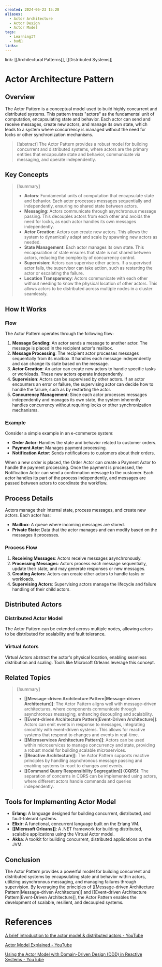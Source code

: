 ```yaml
---
created: 2024-05-23 15:28
aliases:
  - Actor Architecture
  - Actor Design
  - Actor Model
tags:
  - LearningIT
  - bud🌿
links:
---
```


link: [[Architectural Patterns]], [[Distributed Systems]]

# Actor Architecture Pattern

## Overview

The Actor Pattern is a conceptual model used to build highly concurrent and distributed systems. This pattern treats "actors" as the fundamental unit of computation, encapsulating state and behavior. Each actor can send and receive messages, create new actors, and manage its own state, which leads to a system where concurrency is managed without the need for locks or other synchronization mechanisms.

> [!abstract] 
> The Actor Pattern provides a robust model for building concurrent and distributed systems, where actors are the primary entities that encapsulate state and behavior, communicate via messaging, and operate independently.

## Key Concepts

> [!summary]
> 
> - **Actors**: Fundamental units of computation that encapsulate state and behavior. Each actor processes messages sequentially and independently, ensuring no shared state between actors.
> - **Messaging**: Actors communicate through asynchronous message passing. This decouples actors from each other and avoids the need for locks, as each actor handles its own messages independently.
> - **Actor Creation**: Actors can create new actors. This allows the system to dynamically adapt and scale by spawning new actors as needed.
> - **State Management**: Each actor manages its own state. This encapsulation of state ensures that state is not shared between actors, reducing the complexity of concurrency control.
> - **Supervision**: Actors can supervise other actors. If a supervised actor fails, the supervisor can take action, such as restarting the actor or escalating the failure.
> - **Location Transparency**: Actors communicate with each other without needing to know the physical location of other actors. This allows actors to be distributed across multiple nodes in a cluster seamlessly.

## How It Works

### Flow

The Actor Pattern operates through the following flow:

1. **Message Sending**: An actor sends a message to another actor. The message is placed in the recipient actor's mailbox.
2. **Message Processing**: The recipient actor processes messages sequentially from its mailbox. It handles each message independently and can change its state based on the message.
3. **Actor Creation**: An actor can create new actors to handle specific tasks or workloads. These new actors operate independently.
4. **Supervision**: Actors can be supervised by other actors. If an actor encounters an error or failure, the supervising actor can decide how to handle the failure, such as by restarting the actor.
5. **Concurrency Management**: Since each actor processes messages independently and manages its own state, the system inherently handles concurrency without requiring locks or other synchronization mechanisms.

### Example

Consider a simple example in an e-commerce system:

- **Order Actor**: Handles the state and behavior related to customer orders.
- **Payment Actor**: Manages payment processing.
- **Notification Actor**: Sends notifications to customers about their orders.

When a new order is placed, the Order Actor can create a Payment Actor to handle the payment processing. Once the payment is processed, the Notification Actor can send a confirmation message to the customer. Each actor handles its part of the process independently, and messages are passed between actors to coordinate the workflow.

## Process Details

Actors manage their internal state, process messages, and create new actors. Each actor has:

- **Mailbox**: A queue where incoming messages are stored.
- **Private State**: Data that the actor manages and can modify based on the messages it processes.

### Process Flow

1. **Receiving Messages**: Actors receive messages asynchronously.
2. **Processing Messages**: Actors process each message sequentially, update their state, and may generate responses or new messages.
3. **Creating Actors**: Actors can create other actors to handle tasks or workloads.
4. **Supervising Actors**: Supervising actors manage the lifecycle and failure handling of their child actors.

## Distributed Actors

### Distributed Actor Model

The Actor Pattern can be extended across multiple nodes, allowing actors to be distributed for scalability and fault tolerance.

### Virtual Actors

Virtual Actors abstract the actor's physical location, enabling seamless distribution and scaling. Tools like Microsoft Orleans leverage this concept.

## Related Topics

> [!summary]
> 
> - **[[Message-driven Architecture Pattern|Message-driven Architecture]]**: The Actor Pattern aligns well with message-driven architectures, where components communicate through asynchronous messaging, enhancing decoupling and scalability.
> - **[[Event-driven Architecture Pattern|Event-Driven Architecture]]**: Actors can emit events in response to messages, integrating smoothly with event-driven systems. This allows for reactive systems that respond to changes and events in real-time.
> - **[[Microservices Architecture Pattern]]**: Actors can be used within microservices to manage concurrency and state, providing a robust model for building scalable microservices.
> - **[[Reactive Architecture]]**: The Actor Pattern supports reactive principles by handling asynchronous message passing and enabling systems to react to changes and events.
> - **[[Command Query Responsibility Segregation]] (CQRS)**: The separation of concerns in CQRS can be implemented using actors, where different actors handle commands and queries independently.

## Tools for Implementing Actor Model

- **Erlang**: A language designed for building concurrent, distributed, and fault-tolerant systems.
- **Elixir**: A functional, concurrent language built on the Erlang VM.
- **[[Microsoft Orleans]]**: A .NET framework for building distributed, scalable applications using the Virtual Actor model.
- **Akka**: A toolkit for building concurrent, distributed applications on the JVM.

## Conclusion

The Actor Pattern provides a powerful model for building concurrent and distributed systems by encapsulating state and behavior within actors, utilizing asynchronous messaging, and managing failures through supervision. By leveraging the principles of [[Message-driven Architecture Pattern|Message-driven Architecture]] and [[Event-driven Architecture Pattern|Event-Driven Architecture]], the Actor Pattern enables the development of scalable, resilient, and decoupled systems.


# References

[A brief introduction to the actor model & distributed actors - YouTube](https://www.youtube.com/watch?v=YTQeJegJnbo)

[Actor Model Explained - YouTube](https://www.youtube.com/watch?v=ELwEdb_pD0k)

[Using the Actor Model with Domain-Driven Design (DDD) in Reactive Systems - YouTube](https://www.youtube.com/watch?v=rMv4sul0RwU)